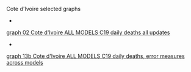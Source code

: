 Cote d'Ivoire selected graphs

*

[graph 02 Cote d'Ivoire ALL MODELS C19 daily deaths all updates]()


*

[graph 13b Cote d'Ivoire ALL MODELS C19 daily deaths, error measures across models]()



